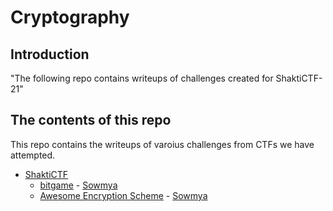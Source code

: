 # Cryptography

## Introduction

"The following repo contains writeups of challenges created for ShaktiCTF-21"

## The contents of this repo 

This repo contains the writeups of varoius challenges from CTFs we have attempted.

- [ShaktiCTF](https://ctftime.org/event/1251)
    - [bitgame](https://github.com/Team-Shakti/CTF-Write-ups/blob/master/docs/ShaktiCTF21/crypto/bitgame.md) - [Sowmya](https://twitter.com/__4lph4__)
	- [Awesome Encryption Scheme](https://github.com/Team-Shakti/CTF-Write-ups/blob/master/docs/ShaktiCTF21/crypto/AES.md) - [Sowmya](https://twitter.com/__4lph4__)


